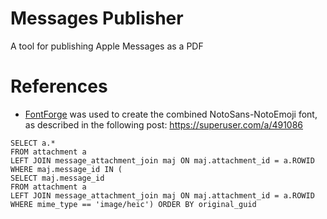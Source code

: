 # Messages Publisher

A tool for publishing Apple Messages as a PDF


# References

- [FontForge](https://fontforge.org) was used to create the combined NotoSans-NotoEmoji font, as described in the following post: https://superuser.com/a/491086

```
SELECT a.*
FROM attachment a
LEFT JOIN message_attachment_join maj ON maj.attachment_id = a.ROWID
WHERE maj.message_id IN (
SELECT maj.message_id
FROM attachment a
LEFT JOIN message_attachment_join maj ON maj.attachment_id = a.ROWID
WHERE mime_type == 'image/heic') ORDER BY original_guid
```
